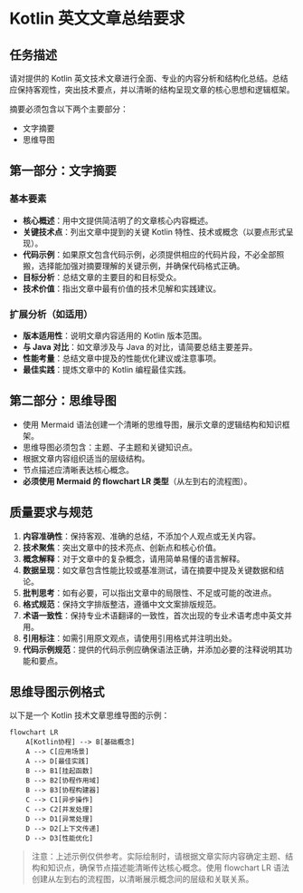 # Kotlin 英文文章总结要求

## 任务描述

请对提供的 Kotlin 英文技术文章进行全面、专业的内容分析和结构化总结。总结应保持客观性，突出技术要点，并以清晰的结构呈现文章的核心思想和逻辑框架。

摘要必须包含以下两个主要部分：

- 文字摘要
- 思维导图

## 第一部分：文字摘要

### 基本要素

- **核心概述**：用中文提供简洁明了的文章核心内容概述。
- **关键技术点**：列出文章中提到的关键 Kotlin 特性、技术或概念（以要点形式呈现）。
- **代码示例**：如果原文包含代码示例，必须提供相应的代码片段，不必全部照搬，选择能加强对摘要理解的关键示例，并确保代码格式正确。
- **目标分析**：总结文章的主要目的和目标受众。
- **技术价值**：指出文章中最有价值的技术见解和实践建议。

### 扩展分析（如适用）

- **版本适用性**：说明文章内容适用的 Kotlin 版本范围。
- **与 Java 对比**：如文章涉及与 Java 的对比，请简要总结主要差异。
- **性能考量**：总结文章中提及的性能优化建议或注意事项。
- **最佳实践**：提炼文章中的 Kotlin 编程最佳实践。

## 第二部分：思维导图

- 使用 Mermaid 语法创建一个清晰的思维导图，展示文章的逻辑结构和知识框架。
- 思维导图必须包含：主题、子主题和关键知识点。
- 根据文章内容组织适当的层级结构。
- 节点描述应清晰表达核心概念。
- **必须使用 Mermaid 的 flowchart LR 类型**（从左到右的流程图）。

## 质量要求与规范

1. **内容准确性**：保持客观、准确的总结，不添加个人观点或无关内容。
2. **技术聚焦**：突出文章中的技术亮点、创新点和核心价值。
3. **概念解释**：对于文章中的复杂概念，请用简单易懂的语言解释。
4. **数据呈现**：如文章包含性能比较或基准测试，请在摘要中提及关键数据和结论。
5. **批判思考**：如有必要，可以指出文章中的局限性、不足或可能的改进点。
6. **格式规范**：保持文字排版整洁，遵循中文文案排版规范。
7. **术语一致性**：保持专业术语翻译的一致性，首次出现的专业术语考虑中英文并用。
8. **引用标注**：如需引用原文观点，请使用引用格式并注明出处。
9. **代码示例规范**：提供的代码示例应确保语法正确，并添加必要的注释说明其功能和要点。

## 思维导图示例格式

以下是一个 Kotlin 技术文章思维导图的示例：

```mermaid
flowchart LR
    A[Kotlin协程] --> B[基础概念]
    A --> C[应用场景]
    A --> D[最佳实践]
    B --> B1[挂起函数]
    B --> B2[协程作用域]
    B --> B3[协程构建器]
    C --> C1[异步操作]
    C --> C2[并发处理]
    D --> D1[异常处理]
    D --> D2[上下文传递]
    D --> D3[性能优化]
```

> 注意：上述示例仅供参考。实际绘制时，请根据文章实际内容确定主题、结构和知识点，确保节点描述能清晰传达核心概念。使用 flowchart LR 语法创建从左到右的流程图，以清晰展示概念间的层级和关联关系。
